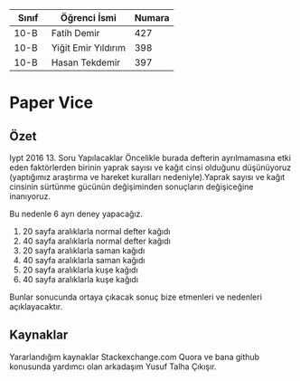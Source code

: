 
Sınıf | Öğrenci İsmi  | Numara
-------|----------------|--------
10-B   | Fatih Demir | 427
10-B   | Yiğit Emir Yıldırım | 398
10-B   | Hasan Tekdemir | 397

# Paper Vice
## Özet

Iypt 2016 13. Soru 
   Yapılacaklar
Öncelikle burada defterin ayrılmamasına etki eden faktörlerden birinin yaprak sayısı ve kağıt cinsi olduğunu düşünüyoruz (yaptığımız araştırma ve hareket kuralları nedeniyle).Yaprak sayısı ve kağıt cinsinin sürtünme gücünün değişiminden sonuçların değişiceğine inanıyoruz.

Bu nedenle 6 ayrı deney yapacağız.

1. 20 sayfa aralıklarla normal defter kağıdı 
2. 40 sayfa aralıklarla normal defter kağıdı
3. 20 sayfa aralıklarla saman kağıdı
4. 40 sayfa aralıklarla saman kağıdı
5. 20 sayfa aralıklarla kuşe kağıdı
6. 40 sayfa aralıklarla kuşe kağıdı


Bunlar sonucunda ortaya çıkacak sonuç bize etmenleri ve nedenleri açıklayacaktır.




## Kaynaklar
Yararlandığım kaynaklar 
Stackexchange.com
Quora 
ve bana github konusunda yardımcı olan arkadaşım Yusuf Talha Çıkışır. 
